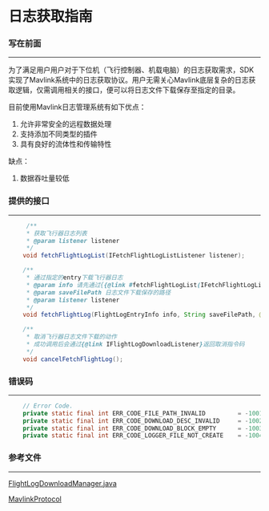 # 日志获取指南

### 写在前面

---

为了满足用户用户对于下位机（飞行控制器、机载电脑）的日志获取需求，SDK实现了Mavlink系统中的日志获取协议。用户无需关心Mavlink底层复杂的日志获取逻辑，仅需调用相关的接口，便可以将日志文件下载保存至指定的目录。

目前使用Mavlink日志管理系统有如下优点：

1. 允许非常安全的远程数据处理
2. 支持添加不同类型的插件
3. 具有良好的流体性和传输特性

缺点：

1. 数据吞吐量较低

### 提供的接口

---

```java
     /**
     * 获取飞行器日志列表
     * @param listener listener
     */
    void fetchFlightLogList(IFetchFlightLogListListener listener);

    /**
     * 通过指定的entry下载飞行器日志
     * @param info 请先通过{{@link #fetchFlightLogList(IFetchFlightLogListListener)}获取文件列表}
     * @param saveFilePath 日志文件下载保存的路径
     * @param listener listener
     */
    void fetchFlightLog(FlightLogEntryInfo info, String saveFilePath, @NonNull IFlightLogDownloadListener listener);

    /**
     * 取消飞行器日志文件下载的动作
     * 成功调用后会通过{@link IFlightLogDownloadListener}返回取消指令码
     */
    void cancelFetchFlightLog();
```

### 错误码

---

```java
    // Error Code.
    private static final int ERR_CODE_FILE_PATH_INVALID         = -1001;
    private static final int ERR_CODE_DOWNLOAD_DESC_INVALID     = -1002;
    private static final int ERR_CODE_DOWNLOAD_BLOCK_EMPTY      = -1003;
    private static final int ERR_CODE_LOGGER_FILE_NOT_CREATE    = -1004;
```

### 参考文件

---

[FlightLogDownloadManager.java](https://github.com/Ronny-dev/GeoaiMavLink_Android)

[MavlinkProtocol](https://mavlink.io/en/messages/common.html#LOG_REQUEST_LIST)